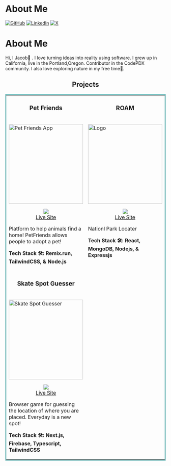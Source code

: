 # About Me

[![GitHub](https://img.shields.io/badge/GitHub-%40JacobBaqleh1-239a3b.svg)](https://github.com/JacobBaqleh1)
[![LinkedIn](https://img.shields.io/badge/Linked-in-0c66c3.svg)](https://www.linkedin.com/in/jacobbaqleh/)
[![X](https://img.shields.io/badge/X-%40JacobBaqleh-222222.svg)](https://x.com/jacobbaqleh)

<h1>About Me</h1>
<p>Hi, I Jacob👋 . I love turning ideas into reality using software. I grew up in California, live in the Portland,Oregon. Contributor in the CodePDX community. I also love exploring nature in my free time🌲.</p>

<h2 align="center">Projects</h2>
<table bordercolor="#66b2b2">
  
  <tr>
    <td width="50%"  valign="top">
      <h3 align="center">Pet Friends</h3>
        <br />
        <a target="_blank" href="https://remix-pets.vercel.app/">
            <img src="https://github.com/JacobBaqleh1/JacobBaqleh1/assets/101436252/8b80e4a3-02ba-4b1b-b79d-84622da2bd1a"  
  style="height: 250px; object-fit: cover; width: 100%;"  alt="Pet Friends App"/>
        </a>
        <br />
        <p align="center">
          
  <a href="https://github.com/JacobBaqleh1/remix-pets" target="_blank">
    <img src="https://img.shields.io/static/v1?label=|&message=REPO&color=23555f&style=plastic&logo=github&logo-color=white"/>
  </a> 
  <br />
  <a href="https://remix-pets.vercel.app/" target="_blank">
  Live Site
  </a>
      </p>
        <p>Platform to help animals find a home! PetFriends allows people to adopt a pet!</p>
        <p><strong>Tech Stack 🛠️: Remix.run, TailwindCSS, & Node.js</strong> </p>
    </td>
     <td width="50%" valign="top">
      <h3 align="center">ROAM</h3>
        <br />
         <a target="_blank" href="https://roam-sigma.vercel.app/">
            <img src="https://github.com/user-attachments/assets/10cc1c17-c90d-4a70-a4b7-9e999d3e9bd6"  
  style="height: 250px; object-fit: cover; width: 100%;"  alt="Logo"/>
        </a>
       <br />
        <p align="center">
          
  <a href="https://github.com/JacobBaqleh1/remix-pets" target="_blank">
    <img src="https://img.shields.io/static/v1?label=|&message=REPO&color=23555f&style=plastic&logo=github&logo-color=white
"/>
  </a> 
  <br />
  <a href="https://roam-sigma.vercel.app/" target="_blank">
  Live Site
  </a>
      </p>
        <p>Nationl Park Locater</p>
        <p><strong>Tech Stack 🛠️: React, MongoDB, Nodejs, & Expressjs</strong></p>
      </td> 
</tr>
 <tr>
    <td width="50%"  valign="top">
      <h3 align="center">Skate Spot Guesser</h3>
        <br />
        <a target="_blank" href="https://nextjs-skatespot-guesser.vercel.app/">
            <img src="https://github.com/user-attachments/assets/720d0471-bb49-4404-8af7-0020636fc9e6"  
  style="height: 250px; object-fit: cover; width: 100%;"  alt="Skate Spot Guesser"/>
        </a>
        <br />
        <p align="center">
          
  <a href="https://github.com/JacobBaqleh1/remix-pets" target="_blank">
    <img src="https://img.shields.io/static/v1?label=|&message=REPO&color=23555f&style=plastic&logo=github&logo-color=white"/>
  </a> 
  <br />
  <a href="https://remix-pets.vercel.app/" target="_blank">
  Live Site
  </a>
      </p>
        <p>Browser game for guessing the location of where you are placed. Everyday is a new spot!</p>
        <p><strong>Tech Stack 🛠️: Next.js, Firebase, Typescript, TailwindCSS</strong> </p>
    </td>
  
</tr>
<!--
**JacobBaqleh1/JacobBaqleh1** is a ✨ _special_ ✨ repository because its `README.md` (this file) appears on your GitHub profile.

Here are some ideas to get you started:

- 🔭 I’m currently working on ...
- 🌱 I’m currently learning ...
- 👯 I’m looking to collaborate on ...
- 🤔 I’m looking for help with ...
- 💬 Ask me about ...
- 📫 How to reach me: ...
- 😄 Pronouns: ...
- ⚡ Fun fact: ...
-->
